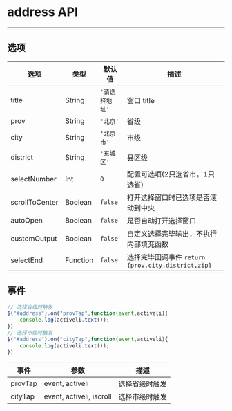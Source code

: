 # address API
---

## 选项

选项 | 类型 | 默认值 | 描述
--- | ---- | ------- | -----------
title | String | `'请选择地址'` | 窗口 title
prov | String | `'北京'` | 省级
city | String | `'北京市'` | 市级
district | String | `'东城区'` | 县区级
selectNumber | Int | `0` | 配置可选项(2只选省市，1只选省)
scrollToCenter | Boolean |  `false` | 打开选择窗口时已选项是否滚动到中央
autoOpen | Boolean |  `false` | 是否自动打开选择窗口
customOutput | Boolean |  `false` | 自定义选择完毕输出，不执行内部填充函数
selectEnd | Function|  `false` | 选择完毕回调事件 `return {prov,city,district,zip}`
## 事件


```javascript
// 选择省级时触发
$("#address").on("provTap",function(event,activeli){
    console.log(activeli.text());
})
// 选择市级时触发
$("#address").on("cityTap",function(event,activeli){
    console.log(activeli.text());
})
```

事件          | 参数 | 描述
------------ | -------- | -----------
provTap| event, activeli | 选择省级时触发
cityTap| event, activeli, iscroll | 选择市级时触发

